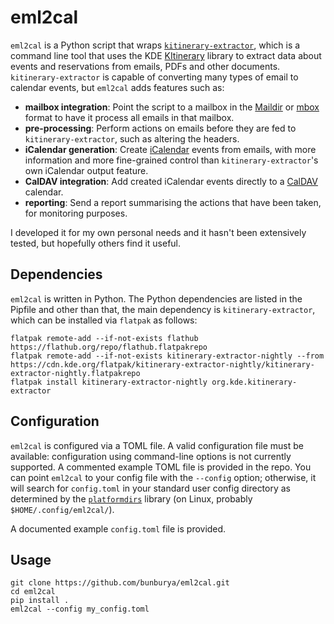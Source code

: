 # eml2cal

`eml2cal` is a Python script that wraps [`kitinerary-extractor`](https://apps.kde.org/en-gb/kitinerary-extractor/),
which is a command line tool that uses the KDE [KItinerary](https://invent.kde.org/pim/kitinerary) library to extract
data about events and reservations from emails, PDFs and other documents. `kitinerary-extractor` is capable of converting
many types of email to calendar events, but `eml2cal` adds features such as:

* **mailbox integration**: Point the script to a mailbox in the [Maildir](https://en.wikipedia.org/wiki/Maildir) or
  [mbox](https://en.wikipedia.org/wiki/Mbox) format to have it process all emails in that mailbox.
* **pre-processing**: Perform actions on emails before they are fed to `kitinerary-extractor`, such as altering the 
  headers.
* **iCalendar generation**: Create [iCalendar](https://en.wikipedia.org/wiki/ICalendar) events from emails, with more
  information and more fine-grained control than `kitinerary-extractor`'s own iCalendar output feature.
* **CalDAV integration**: Add created iCalendar events directly to a [CalDAV](https://en.wikipedia.org/wiki/CalDAV)
  calendar.
* **reporting**: Send a report summarising the actions that have been taken, for monitoring purposes.

I developed it for my own personal needs and it hasn't been extensively tested, but hopefully others find it useful.

## Dependencies

`eml2cal` is written in Python. The Python dependencies are listed in the Pipfile and other than that, the main dependency
is `kitinerary-extractor`, which can be installed via `flatpak` as follows:

```commandline
flatpak remote-add --if-not-exists flathub https://flathub.org/repo/flathub.flatpakrepo
flatpak remote-add --if-not-exists kitinerary-extractor-nightly --from https://cdn.kde.org/flatpak/kitinerary-extractor-nightly/kitinerary-extractor-nightly.flatpakrepo
flatpak install kitinerary-extractor-nightly org.kde.kitinerary-extractor
```

## Configuration

`eml2cal` is configured via a TOML file. A valid configuration file must be available: configuration using command-line
options is not currently supported. A commented example TOML file is provided in the repo. You can point `eml2cal` to your
config file with the `--config` option; otherwise, it will search for `config.toml` in your standard user config
directory as determined  by the [`platformdirs`](https://github.com/platformdirs/platformdirs) library (on Linux, probably `$HOME/.config/eml2cal/`).

A documented example `config.toml` file is provided. 

## Usage

```commandline
git clone https://github.com/bunburya/eml2cal.git
cd eml2cal
pip install .
eml2cal --config my_config.toml
```
